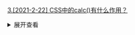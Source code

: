 [3.[2021-2-22] CSS中的calc()有什么作用？](https://github.com/HJY-xh/plantTrees/issues/4)

<details>
<summary>展开查看</summary>
<pre>
calc使得开发者能够使用四则运算表达式来填写CSS属性；
px、%、em等不同单位的数值均可参与计算，浏览器会进行自动转换。
注意：当使用calc的时候，运算符号左右需要有空格，否则属性不生效。例如：width: calc(100% - 30px);
</pre>
</details>